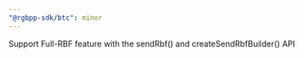 ```yaml
---
"@rgbpp-sdk/btc": minor
---
```


Support Full-RBF feature with the sendRbf() and createSendRbfBuilder() API
